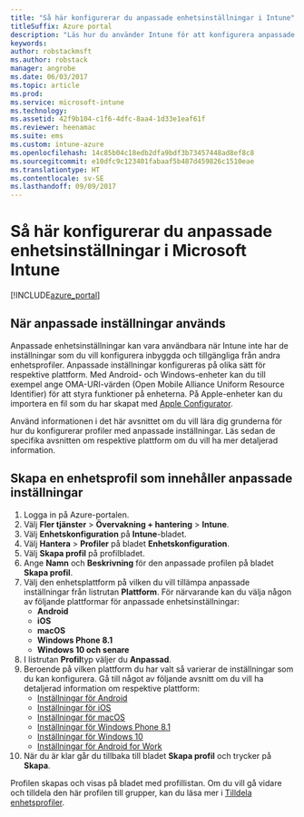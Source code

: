 ```yaml
---
title: "Så här konfigurerar du anpassade enhetsinställningar i Intune"
titleSuffix: Azure portal
description: "Läs hur du använder Intune för att konfigurera anpassade inställningar på enheter som du hanterar.”"
keywords: 
author: robstackmsft
ms.author: robstack
manager: angrobe
ms.date: 06/03/2017
ms.topic: article
ms.prod: 
ms.service: microsoft-intune
ms.technology: 
ms.assetid: 42f9b104-c1f6-4dfc-8aa4-1d33e1eaf61f
ms.reviewer: heenamac
ms.suite: ems
ms.custom: intune-azure
ms.openlocfilehash: 14c85b04c18edb2dfa9bdf3b73457448ad8ef8c8
ms.sourcegitcommit: e10dfc9c123401fabaaf5b487d459826c1510eae
ms.translationtype: HT
ms.contentlocale: sv-SE
ms.lasthandoff: 09/09/2017
---
```

# <a name="how-to-configure-custom-device-settings-in-microsoft-intune"></a>Så här konfigurerar du anpassade enhetsinställningar i Microsoft Intune

[!INCLUDE[azure_portal](./includes/azure_portal.md)]

## <a name="when-to-use-custom-settings"></a>När anpassade inställningar används

Anpassade enhetsinställningar kan vara användbara när Intune inte har de inställningar som du vill konfigurera inbyggda och tillgängliga från andra enhetsprofiler.
Anpassade inställningar konfigureras på olika sätt för respektive plattform. Med Android- och Windows-enheter kan du till exempel ange OMA-URI-värden (Open Mobile Alliance Uniform Resource Identifier) för att styra funktioner på enheterna. På Apple-enheter kan du importera en fil som du har skapat med [Apple Configurator](https://itunes.apple.com/us/app/apple-configurator-2/id1037126344?mt=12).

Använd informationen i det här avsnittet om du vill lära dig grunderna för hur du konfigurerar profiler med anpassade inställningar. Läs sedan de specifika avsnitten om respektive plattform om du vill ha mer detaljerad information.

## <a name="create-a-device-profile-containing-custom-settings"></a>Skapa en enhetsprofil som innehåller anpassade inställningar

1. Logga in på Azure-portalen.
2. Välj **Fler tjänster** > **Övervakning + hantering** > **Intune**.
3. Välj **Enhetskonfiguration** på **Intune**-bladet.
2. Välj **Hantera** > **Profiler** på bladet **Enhetskonfiguration**.
3. Välj **Skapa profil** på profilbladet.
4. Ange **Namn** och **Beskrivning** för den anpassade profilen på bladet **Skapa profil**.
5. Välj den enhetsplattform på vilken du vill tillämpa anpassade inställningar från listrutan **Plattform**. För närvarande kan du välja någon av följande plattformar för anpassade enhetsinställningar:
    - **Android**
    - **iOS**
    - **macOS**
    - **Windows Phone 8.1**
    - **Windows 10 och senare**
6. I listrutan **Profil**typ väljer du **Anpassad**.
7. Beroende på vilken plattform du har valt så varierar de inställningar som du kan konfigurera. Gå till något av följande avsnitt om du vill ha detaljerad information om respektive plattform:
    - [Inställningar för Android](custom-settings-android.md)
    - [Inställningar för iOS](custom-settings-ios.md)
    - [Inställningar för macOS](custom-settings-macos.md)
    - [Inställningar för Windows Phone 8.1](custom-settings-windows-phone-8-1.md)
    - [Inställningar för Windows 10](custom-settings-windows-10.md)
    - [Inställningar för Android for Work](custom-settings-android-for-work.md)
8. När du är klar går du tillbaka till bladet **Skapa profil** och trycker på **Skapa**.

Profilen skapas och visas på bladet med profillistan.
Om du vill gå vidare och tilldela den här profilen till grupper, kan du läsa mer i [Tilldela enhetsprofiler](device-profile-assign.md).

